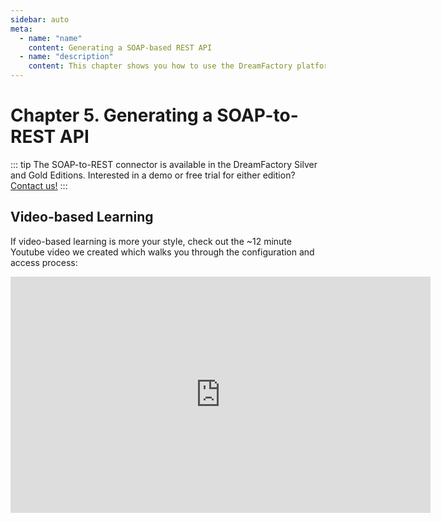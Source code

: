 ```yaml
---
sidebar: auto
meta:
  - name: "name"
    content: Generating a SOAP-based REST API
  - name: "description"
    content: This chapter shows you how to use the DreamFactory platform to generate a REST API for a SOAP service.
---
```


# Chapter 5. Generating a SOAP-to-REST API

::: tip
The SOAP-to-REST connector is available in the DreamFactory Silver and Gold Editions. Interested in a demo or free trial for either edition? [Contact us!](https://www.dreamfactory.com/contact)
:::

## Video-based Learning

If video-based learning is more your style, check out the ~12 minute Youtube video we created which walks you through the configuration and access process:

<iframe width="672" height="378" src="https://www.youtube.com/embed/z-K2VeFaGRQ" frameborder="0" allow="autoplay; encrypted-media" allowfullscreen></iframe>
